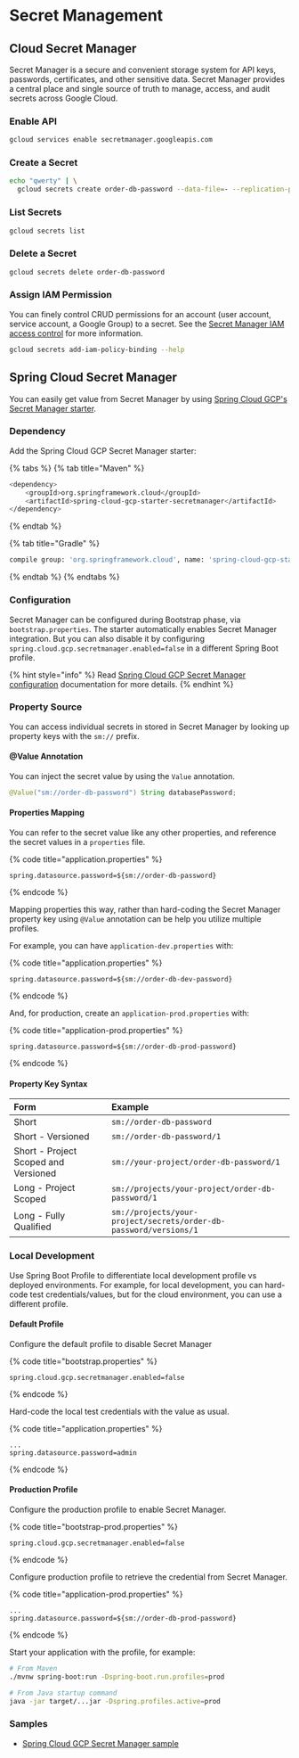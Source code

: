 # Secret Management

## Cloud Secret Manager

Secret Manager is a secure and convenient storage system for API keys, passwords, certificates, and other sensitive data. Secret Manager provides a central place and single source of truth to manage, access, and audit secrets across Google Cloud.

### Enable API

```bash
gcloud services enable secretmanager.googleapis.com
```

### Create a Secret

```bash
echo "qwerty" | \
  gcloud secrets create order-db-password --data-file=- --replication-policy=automatic
```

### List Secrets

```bash
gcloud secrets list
```

### Delete a Secret

```bash
gcloud secrets delete order-db-password
```

### Assign IAM Permission

You can finely control CRUD permissions for an account \(user account, service account, a Google Group\) to a secret. See the [Secret Manager IAM access control](https://cloud.google.com/secret-manager/docs/access-control) for more information.

```bash
gcloud secrets add-iam-policy-binding --help
```

## Spring Cloud Secret Manager

You can easily get value from Secret Manager by using [Spring Cloud GCP's Secret Manager starter](https://cloud.spring.io/spring-cloud-static/spring-cloud-gcp/current/reference/html/#secret-manager).

### Dependency

Add the Spring Cloud GCP Secret Manager starter:

{% tabs %}
{% tab title="Maven" %}
```bash
<dependency>
    <groupId>org.springframework.cloud</groupId>
    <artifactId>spring-cloud-gcp-starter-secretmanager</artifactId>
</dependency>
```
{% endtab %}

{% tab title="Gradle" %}
```bash
compile group: 'org.springframework.cloud', name: 'spring-cloud-gcp-starter-secretmanager'
```
{% endtab %}
{% endtabs %}

### Configuration

Secret Manager can be configured during Bootstrap phase, via `bootstrap.properties`. The starter automatically enables Secret Manager integration. But you can also disable it by configuring `spring.cloud.gcp.secretmanager.enabled=false` in a different Spring Boot profile.

{% hint style="info" %}
Read [Spring Cloud GCP Secret Manager configuration](https://cloud.spring.io/spring-cloud-static/spring-cloud-gcp/current/reference/html/#configuration-10) documentation for more details.
{% endhint %}

### Property Source

You can access individual secrets in stored in Secret Manager by looking up property keys with the `sm://` prefix.

#### @Value Annotation

You can inject the secret value by using the `Value` annotation.

```java
@Value("sm://order-db-password") String databasePassword;
```

#### Properties Mapping

You can refer to the secret value like any other properties, and reference the secret values in a `properties` file.

{% code title="application.properties" %}
```text
spring.datasource.password=${sm://order-db-password}
```
{% endcode %}

Mapping properties this way, rather than hard-coding the Secret Manager property key using `@Value` annotation can be help you utilize multiple profiles.

For example, you can have `application-dev.properties` with:

{% code title="application.properties" %}
```text
spring.datasource.password=${sm://order-db-dev-password}
```
{% endcode %}

And, for production, create an `application-prod.properties` with:

{% code title="application-prod.properties" %}
```text
spring.datasource.password=${sm://order-db-prod-password}
```
{% endcode %}

#### Property Key Syntax

| Form | Example |
| :--- | :--- |
| Short | `sm://order-db-password` |
| Short - Versioned | `sm://order-db-password/1` |
| Short - Project Scoped and Versioned | `sm://your-project/order-db-password/1` |
| Long - Project Scoped | `sm://projects/your-project/order-db-password/1` |
| Long - Fully Qualified | `sm://projects/your-project/secrets/order-db-password/versions/1` |

### Local Development

Use Spring Boot Profile to differentiate local development profile vs deployed environments. For example, for local development, you can hard-code test credentials/values, but for the cloud environment, you can use a different profile.

#### Default Profile

Configure the default profile to disable Secret Manager

{% code title="bootstrap.properties" %}
```text
spring.cloud.gcp.secretmanager.enabled=false
```
{% endcode %}

Hard-code the local test credentials with the value as usual.

{% code title="application.properties" %}
```text
...
spring.datasource.password=admin
```
{% endcode %}

#### Production Profile

Configure the production profile to enable Secret Manager.

{% code title="bootstrap-prod.properties" %}
```text
spring.cloud.gcp.secretmanager.enabled=false
```
{% endcode %}

Configure production profile to retrieve the credential from Secret Manager.

{% code title="application-prod.properties" %}
```text
...
spring.datasource.password=${sm://order-db-prod-password}
```
{% endcode %}

Start your application with the profile, for example:

```bash
# From Maven
./mvnw spring-boot:run -Dspring-boot.run.profiles=prod

# From Java startup command
java -jar target/...jar -Dspring.profiles.active=prod
```

### Samples

* [Spring Cloud GCP Secret Manager sample](https://github.com/spring-cloud/spring-cloud-gcp/tree/master/spring-cloud-gcp-samples/spring-cloud-gcp-secretmanager-sample)

